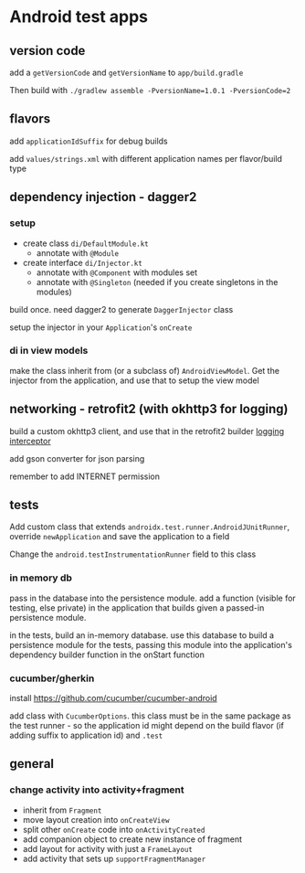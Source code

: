 # Android test apps

## version code

add a `getVersionCode` and `getVersionName` to `app/build.gradle`

Then build with `./gradlew assemble -PversionName=1.0.1 -PversionCode=2`

## flavors

add `applicationIdSuffix` for debug builds

add `values/strings.xml` with different application names per flavor/build type

## dependency injection - dagger2

### setup

- create class `di/DefaultModule.kt`
    - annotate with `@Module`
- create interface `di/Injector.kt`
    - annotate with `@Component` with modules set
    - annotate with `@Singleton` (needed if you create singletons in the modules)

build once. need dagger2 to generate `DaggerInjector` class

setup the injector in your `Application`'s `onCreate`

### di in view models

make the class inherit from (or a subclass of) `AndroidViewModel`. Get the injector from the application,
and use that to setup the view model

## networking - retrofit2 (with okhttp3 for logging)

build a custom okhttp3 client, and use that in the retrofit2 builder [logging interceptor](https://github.com/square/okhttp/tree/master/okhttp-logging-interceptor)

add gson converter for json parsing

remember to add INTERNET permission

## tests

Add custom class that extends `androidx.test.runner.AndroidJUnitRunner`, override `newApplication` and save
the application to a field

Change the `android.testInstrumentationRunner` field to this class

### in memory db

pass in the database into the persistence module. add a function (visible for testing, else private) in
the application that builds given a passed-in persistence module.

in the tests, build an in-memory database. use this database to build a persistence module for the tests,
passing this module into the application's dependency builder function in the onStart function

### cucumber/gherkin

install https://github.com/cucumber/cucumber-android

add class with `CucumberOptions`. this class must be in the same package as the test runner - so the application id
might depend on the build flavor (if adding suffix to application id) and `.test`

## general

### change activity into activity+fragment

- inherit from `Fragment`
- move layout creation into `onCreateView`
- split other `onCreate` code into `onActivityCreated`
- add companion object to create new instance of fragment
- add layout for activity with just a `FrameLayout`
- add activity that sets up `supportFragmentManager`
